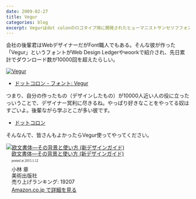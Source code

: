 ```yaml
---
date: 2009-02-27
title: Vegur
categories: blog
excerpt: Vegurはdot colonのロゴタイプ用に開発されたヒューマニストサンセリフフォントです。
---
```


会社の後輩君はWebデザイナーだがFont職人でもある。そんな彼が作った「Vegur」というフォントがWeb Design Ledgerやwoorkで紹介され、先日累計でダウンロード数が10000回を超えたらしい。

[![Vegur](/mol/images/2009/0227-00.png)](http://dotcolon.net/font/vegur/)

+ [ドットコロン - フォント: Vegur](http://dotcolon.net/font/vegur/)

つまり、自分の作ったもの（デザインしたもの）が10000人近い人の役に立ったっいうことで、デザイナー冥利に尽きるね。やっぱり好きなことをやってる奴はすごいよ。後輩ながら学ぶとこが多い彼です。

+ [ドットコロン](http://dotcolon.net/)

そんなんで、皆さんもよかったらVegur使ってやってください。


<div class="azlink-box" style="margin-bottom:0px"><div class="azlink-image" style="float:left"><a href="http://www.amazon.co.jp/exec/obidos/ASIN/4568502772/warikiru-22/" name="azlinklink" target="_blank"><img src="http://ecx.images-amazon.com/images/I/41OKbfK2WQL._SL160_.jpg" alt="欧文書体―その背景と使い方 (新デザインガイド)" style="border:none" /></a></div><div class="azlink-info" style="float:left;margin-left:15px;line-height:120%"><div class="azlink-name" style="margin-bottom:10px;line-height:120%"><a href="http://www.amazon.co.jp/exec/obidos/ASIN/4568502772/warikiru-22/" name="azlinklink" target="_blank">欧文書体―その背景と使い方 (新デザインガイド)</a><div class="azlink-powered-date" style="font-size:7pt;margin-top:5px;font-family:verdana;line-height:120%">posted at 2015.1.12</div></div><div class="azlink-detail">小林 章<br />美術出版社<br />売り上げランキング: 19207<br /></div><div class="azlink-link" style="margin-top:5px"><a href="http://www.amazon.co.jp/exec/obidos/ASIN/4568502772/warikiru-22/" target="_blank">Amazon.co.jp で詳細を見る</a></div></div><div class="azlink-footer" style="clear:left"></div></div>
